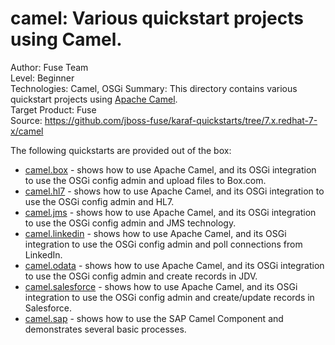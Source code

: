 camel: Various quickstart projects using Camel.
======================================================
Author: Fuse Team  
Level: Beginner  
Technologies: Camel, OSGi 
Summary: This directory contains various quickstart projects using [Apache Camel](http://camel.apache.org).  
Target Product: Fuse  
Source: <https://github.com/jboss-fuse/karaf-quickstarts/tree/7.x.redhat-7-x/camel>

The following quickstarts are provided out of the box:

* [camel.box](camel-box) -  shows how to use Apache Camel, and its OSGi integration to use the OSGi config admin and upload files to Box.com.
* [camel.hl7](camel-hl7) -  shows how to use Apache Camel, and its OSGi integration to use the OSGi config admin and HL7.
* [camel.jms](camel-jms) -  shows how to use Apache Camel, and its OSGi integration to use the OSGi config admin and JMS technology.
* [camel.linkedin](camel-linkedin) - shows how to use Apache Camel, and its OSGi integration to use the OSGi config admin and poll connections from LinkedIn.
* [camel.odata](camel-odata) - shows how to use Apache Camel, and its OSGi integration to use the OSGi config admin and create records in JDV.
* [camel.salesforce](camel-salesforce) - shows how to use Apache Camel, and its OSGi integration to use the OSGi config admin and create/update records in Salesforce.
* [camel.sap](camel-sap) - shows how to use the SAP Camel Component and demonstrates several basic processes.


 
